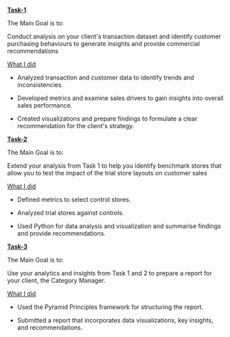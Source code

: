 <ins> **Task-1** </ins>

The Main Goal is to: 

Conduct analysis on your client's transaction dataset and identify customer purchasing behaviours to generate insights and provide commercial recommendations

 <ins>What I did</ins>

* Analyzed transaction and customer data to identify trends and inconsistencies. 

* Developed metrics and examine sales drivers to gain insights into overall sales performance. 

* Created visualizations and prepare findings to formulate a clear recommendation for the client's strategy.



<ins> **Task-2** </ins>

The Main Goal is to: 

Extend your analysis from Task 1 to help you identify benchmark stores that allow you to test the impact of the trial store layouts on customer sales

<ins>What I did</ins>

* Defined metrics to select control stores.

* Analyzed trial stores against controls.

* Used Python for data analysis and visualization and summarise findings and provide recommendations.



<ins> **Task-3** </ins>

The Main Goal is to:

Use your analytics and insights from Task 1 and 2 to prepare a report for your client, the Category Manager.

<ins>What I did</ins>

* Used the Pyramid Principles framework for structuring the report.

* Submitted a report that incorporates data visualizations, key insights, and recommendations.
